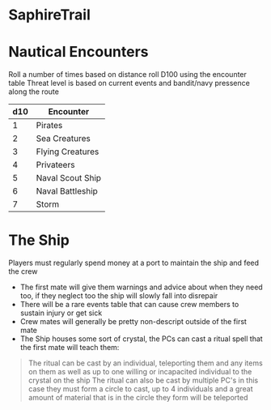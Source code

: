 # SaphireTrail

# Nautical Encounters
Roll a number of times based on distance
roll D100 using the encounter table
Threat level is based on current events and bandit/navy pressence along the route

d10 | Encounter
--- | ---------
1   | Pirates
2   | Sea Creatures
3   | Flying Creatures
4   | Privateers
5   | Naval Scout Ship
6   | Naval Battleship
7   | Storm


# The Ship 
Players must regularly spend money at a port to maintain the ship and feed the crew
* The first mate will give them warnings and advice about when they need too, if they neglect too the ship will slowly fall into disrepair
* There will be a rare events table that can cause crew members to sustain injury or get sick
* Crew mates will generally be pretty non-descript outside of the first mate
* The Ship houses some sort of crystal, the PCs can cast a ritual spell that the first mate will teach them:
> The ritual can be cast by an individual, teleporting them and any items on them as well as up to one willing or incapacited individual to the crystal on the ship
> The ritual can also be cast by multiple PC's in this case they must form a circle to cast, up to 4 individuals and a great amount of material that is in the circle they form will be teleported


